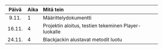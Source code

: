 | Päivä | Aika | Mitä tein  |
| :----:|:-----| :-----|
| 9.11. | 1    | Määrittelydokumentti |
| 16.11. | 4    | Projektin aloitus, testien tekeminen Player-luokalle |
| 24.11. | 4    | Blackjackin alustavat metodit luotu |

